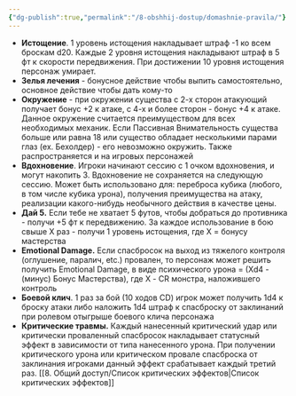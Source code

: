 ```yaml
---
{"dg-publish":true,"permalink":"/8-obshhij-dostup/domashnie-pravila/"}
---
```


- **Истощение**. 1 уровень истощения накладывает штраф -1 ко всем броскам d20. Каждые 2 уровня истощения накладывают штраф в 5 фт к скорости передвижения. При достижении 10 уровня истощения персонаж умирает. 
- **Зелья лечения** - бонусное действие чтобы выпить самостоятельно, основное действие чтобы дать кому-то
- **Окружение** - при окружении существа с 2-х сторон атакующий получает бонус +2 к атаке, с 4-х и более сторон - бонус +4 к атаке. Данное окружение считается преимуществом для всех необходимых механик. Если Пассивная Внимательность существа больше или равна 18 или существо обладает несколькими парами глаз (ex. Бехолдер) - его невозможно окружить. Также распространяется и на игровых персонажей
- **Вдохновение**. Игроки начинают сессию с 1 очком вдохновения, и могут накопить 3. Вдохновение не сохраняется на следующую сессию. Может быть использовано для: переброса кубика (любого, в том числе кубика урона), получения преимущества на атаку, реализации какого-нибудь необычного действия в качестве цены. 
- **Дай 5.** Если тебе не хватает 5 футов, чтобы добраться до противника - получи +5 фт к передвижению. За каждое использование в бою свыше Х раз - получи 1 уровень истощения, где Х = бонусу мастерства
- **Emotional Damage.** Если спасбросок на выход из тяжелого контроля (оглушение, паралич, etc.) провален, то персонаж может решить получить Emotional Damage, в виде психического урона = (Хd4 - (минус) Бонус Мастерства), где Х - CR монстра, наложившего контроль 
- **Боевой клич**. 1 раз за бой (10 ходов CD) игрок может получить 1d4 к броску атаки либо наложить 1d4 штраф к спасброску от заклинаний при ролевом отыгрыше боевого клича персонажа 
- **Критические травмы.** Каждый нанесенный критический удар или критически проваленный спасбросок накладывает статусный эффект в зависимости от типа нанесенного урона. При получении критического урона или критическом провале спасброска от заклинания игроками данный эффект срабатывает каждый третий раз. [[8. Общий доступ/Список критических эффектов\|Список критических эффектов]]
